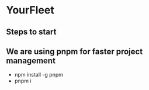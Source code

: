 <h1>YourFleet</h1>
<h2>Steps to start</h2>
<h2>We are using pnpm for faster project management</h2>
<ul>
  <li>npm install -g pnpm</li>
  <li>pnpm i</li>
</ul>
